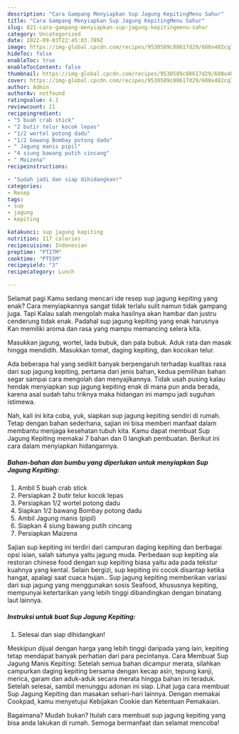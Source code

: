 ```yaml
---
description: "Cara Gampang Menyiapkan Sup Jagung KepitingMenu Sahur"
title: "Cara Gampang Menyiapkan Sup Jagung KepitingMenu Sahur"
slug: 821-cara-gampang-menyiapkan-sup-jagung-kepitingmenu-sahur
category: Uncategorized
date: 2022-09-03T22:45:03.789Z
image: https://img-global.cpcdn.com/recipes/9530589c88617d29/680x482cq70/sup-jagung-kepiting-foto-resep-utama.jpg
hideToc: false
enableToc: true
enableTocContent: false
thumbnail: https://img-global.cpcdn.com/recipes/9530589c88617d29/680x482cq70/sup-jagung-kepiting-foto-resep-utama.jpg
cover: https://img-global.cpcdn.com/recipes/9530589c88617d29/680x482cq70/sup-jagung-kepiting-foto-resep-utama.jpg
author: Admin
authorAv: notfound
ratingvalue: 4.1
reviewcount: 21
recipeingredient:
- "5 buah crab stick"
- "2 butir telur kocok lepas"
- "1/2 wortel potong dadu"
- "1/2 bawang Bombay potong dadu"
- " Jagung manis pipil"
- "4 siung bawang putih cincang"
- " Maizena"
recipeinstructions:

- "Sudah jadi dan siap dihidangkan!"
categories:
- Resep
tags:
- sup
- jagung
- kepiting

katakunci: sup jagung kepiting 
nutrition: 117 calories
recipecuisine: Indonesian
preptime: "PT27M"
cooktime: "PT55M"
recipeyield: "3"
recipecategory: Lunch

---
```



Selamat pagi Kamu sedang mencari ide resep sup jagung kepiting yang enak? Cara menyiapkannya sangat tidak terlalu sulit namun tidak gampang juga. Tapi Kalau salah mengolah maka hasilnya akan hambar dan justru cenderung tidak enak. Padahal sup jagung kepiting yang enak harusnya Kan memiliki aroma dan rasa yang mampu memancing selera kita.


Masukkan jagung, wortel, lada bubuk, dan pala bubuk. Aduk rata dan masak hingga mendidih. Masukkan tomat, daging kepiting, dan kocokan telur.

Ada beberapa hal yang sedikit banyak berpengaruh terhadap kualitas rasa dari sup jagung kepiting, pertama dari jenis bahan, kedua pemilihan bahan segar sampai cara mengolah dan menyajikannya. Tidak usah pusing kalau hendak menyiapkan sup jagung kepiting enak di mana pun anda berada, karena asal sudah tahu triknya maka hidangan ini mampu jadi suguhan istimewa.


Nah, kali ini kita coba, yuk, siapkan sup jagung kepiting sendiri di rumah. Tetap dengan bahan sederhana, sajian ini bisa memberi manfaat dalam membantu menjaga kesehatan tubuh kita. Kamu dapat membuat Sup Jagung Kepiting memakai 7 bahan dan 0 langkah pembuatan. Berikut ini cara dalam menyiapkan hidangannya.

<!--inarticleads1-->

##### Bahan-bahan dan bumbu yang diperlukan untuk menyiapkan Sup Jagung Kepiting:

1. Ambil 5 buah crab stick
1. Persiapkan 2 butir telur kocok lepas
1. Persiapkan 1/2 wortel potong dadu
1. Siapkan 1/2 bawang Bombay potong dadu
1. Ambil  Jagung manis (pipil)
1. Siapkan 4 siung bawang putih cincang
1. Persiapkan  Maizena


Sajian sup kepiting ini terdiri dari campuran daging kepiting dan berbagai opsi isian, salah satunya yaitu jagung muda. Perbedaan sup kepiting ala restoran chinese food dengan sup kepiting biasa yaitu ada pada tekstur kuahnya yang kental. Selain bergizi, sup kepiting ini cocok disantap ketika hangat, apalagi saat cuaca hujan.. Sup jagung kepiting memberikan variasi dari sup jagung yang menggunakan sosis Seafood, khususnya kepiting, mempunyai ketertarikan yang lebih tinggi dibandingkan dengan binatang laut lainnya. 

<!--inarticleads2-->

##### Instruksi untuk buat Sup Jagung Kepiting:


1. Selesai dan siap dihidangkan!

Meskipun dijual dengan harga yang lebih tinggi daripada yang lain, kepiting tetap mendapat banyak perhatian dari para pecintanya. Cara Membuat Sup Jagung Manis Kepiting: Setelah semua bahan dicampur merata, silahkan campurkan daging kepiting bersama dengan kecap asin, tepung kanji, merica, garam dan aduk-aduk secara merata hingga bahan ini teraduk. Setelah selesai, sambil menunggu adonan ini siap. Lihat juga cara membuat Sup Jagung Kepiting dan masakan sehari-hari lainnya. Dengan memakai Cookpad, kamu menyetujui Kebijakan Cookie dan Ketentuan Pemakaian. 

Bagaimana? Mudah bukan? Itulah cara membuat sup jagung kepiting yang bisa anda lakukan di rumah. Semoga bermanfaat dan selamat mencoba!
